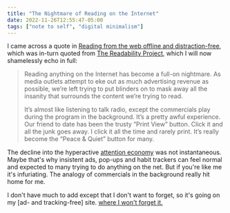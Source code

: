 ```yaml
---
title: "The Nightmare of Reading on the Internet"
date: 2022-11-26T12:55:47-05:00
tags: ["note to self", "digital minimalism"]
---
```


I came across a quote in [Reading from the web offline and distraction-free](https://blog.owulveryck.info/2021/10/07/reading-from-the-web-offline-and-distraction-free.html), which was in-turn quoted from [The Readability Project](https://web.archive.org/web/20150817073201/http://lab.arc90.com/2009/03/02/readability/), which I will now shamelessly
echo in full:

> Reading anything on the Internet has become a full-on nightmare. As media outlets attempt to eke out as much advertising revenue as possible, we’re left trying to put blinders on to mask away all the insanity that surrounds the content we’re trying to read. 
>
> It’s almost like listening to talk radio, except the commercials play during the program in the background. It’s a pretty awful experience. Our friend to date has been the trusty “Print View” button. Click it and all the junk goes away. I click it all the time and rarely print. It’s really become the “Peace & Quiet” button for many.

The decline into the hyperactive [attention economy](/digital-minimalism) was not instantaneous. Maybe that's why
insistent ads, pop-ups and habit trackers can feel normal and expected to many trying to do anything on the net. But
if you're like me it's infuriating. The analogy of commercials in the background really hit home for me.

I don't have much to add except that I don't want to forget, so it's going on my [ad- and tracking-free] site. [where I won't forget it.](/organizing-knowledge)
